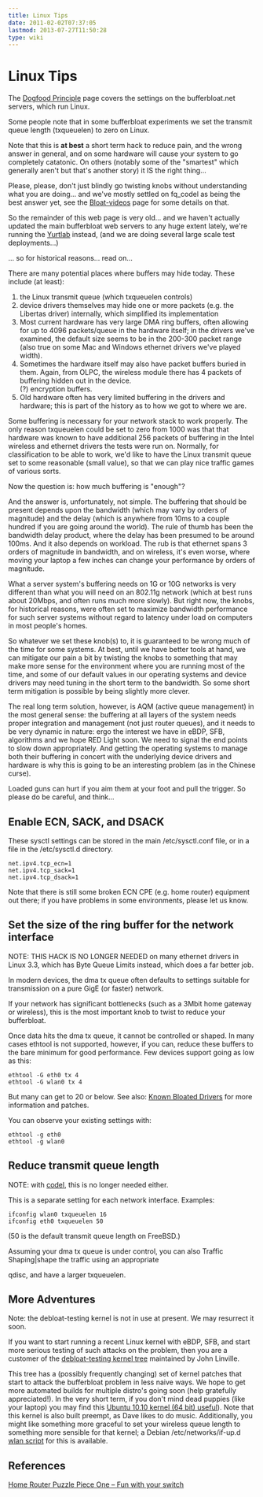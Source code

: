 ```yaml
---
title: Linux Tips
date: 2011-02-02T07:37:05
lastmod: 2013-07-27T11:50:28
type: wiki
---
```

Linux Tips
==========

The [Dogfood Principle](Dogfood_Principle.md) page covers the settings on the
bufferbloat.net servers, which run Linux.

Some people note that in some bufferbloat experiments we set the
transmit queue length (txqueuelen) to zero on Linux.

Note that this is **at best** a short term hack to reduce pain, and the
wrong answer in general, and on some hardware will cause your system to
go completely catatonic. On others (notably some of the "smartest" which
generally aren't but that's another story) it IS the right thing...

Please, please, don't just blindly go twisting knobs without
understanding what you are doing... and we've mostly settled on
fq\_codel as being the best answer yet, see the
[Bloat-videos](/cerowrt/wiki/Bloat-videos.md) page for some details on that.

So the remainder of this web page is very old... and we haven't actually
updated the main bufferbloat web servers to any huge extent lately,
we're running the [Yurtlab](/cerowrt/wiki/Yurtlab.md) instead, (and we are
doing several large scale test deployments...)

... so for historical reasons... read on...

There are many potential places where buffers may hide today. These
include (at least):

1.  the Linux transmit queue (which txqueuelen controls)
2.  device drivers themselves may hide one or more packets (e.g. the
    Libertas driver) internally, which simplified its implementation
3.  Most current hardware has very large DMA ring buffers, often
    allowing for up to 4096 packets/queue in the hardware itself; in the
    drivers we've examined, the default size seems to be in the 200-300
    packet range (also true on some Mac and Windows ethernet drivers
    we've played width).
4.  Sometimes the hardware itself may also have packet buffers buried
    in them. Again, from OLPC, the wireless module there has 4 packets
    of buffering hidden out in the device.\
    (?) encryption buffers.
5.  Old hardware often has very limited buffering in the drivers and
    hardware; this is part of the history as to how we got to where
    we are.

Some buffering is necessary for your network stack to work properly. The
only reason txqueuelen could be set to zero from 1000 was that that
hardware was known to have additional 256 packets of buffering in the
Intel wireless and ethernet drivers the tests were run on. Normally, for
classification to be able to work, we'd like to have the Linux transmit
queue set to some reasonable (small value), so that we can play nice
traffic games of various sorts.

Now the question is: how much buffering is "enough"?

And the answer is, unfortunately, not simple. The buffering that should
be present depends upon the bandwidth (which may vary by orders of
magnitude) and the delay (which is anywhere from 10ms to a couple
hundred if you are going around the world). The rule of thumb has been
the bandwidth delay product, where the delay has been presumed to be
around 100ms. And it also depends on workload. The rub is that ethernet
spans 3 orders of magnitude in bandwidth, and on wireless, it's even
worse, where moving your laptop a few inches can change your performance
by orders of magnitude.

What a server system's buffering needs on 1G or 10G networks is very
different than what you will need on an 802.11g network (which at best
runs about 20Mbps, and often runs much more slowly). But right now, the
knobs, for historical reasons, were often set to maximize bandwidth
performance for such server systems without regard to latency under load
on computers in most people's homes.

So whatever we set these knob(s) to, it is guaranteed to be wrong much
of the time for some systems. At best, until we have better tools at
hand, we can mitigate our pain a bit by twisting the knobs to something
that may make more sense for the environment where you are running most
of the time, and some of our default values in our operating systems and
device drivers may need tuning in the short term to the bandwidth. So
some short term mitigation is possible by being slightly more clever.

The real long term solution, however, is AQM (active queue management)
in the most general sense: the buffering at all layers of the system
needs proper integration and management (not just router queues), and it
needs to be very dynamic in nature: ergo the interest we have in eBDP,
SFB, algorithms and we hope RED Light soon. We need to signal the end
points to slow down appropriately. And getting the operating systems to
manage both their buffering in concert with the underlying device
drivers and hardware is why this is going to be an interesting problem
(as in the Chinese curse).

Loaded guns can hurt if you aim them at your foot and pull the trigger.
So please do be careful, and think...

Enable <link>ECN</link>, <link>SACK</link>, and <link>DSACK</link>
------------------------------------------------------------------

These sysctl settings can be stored in the main /etc/sysctl.conf file,
or in a file in the /etc/sysctl.d directory.


```
net.ipv4.tcp_ecn=1
net.ipv4.tcp_sack=1
net.ipv4.tcp_dsack=1
```

Note that there is still some broken ECN CPE (e.g. home router)
equipment out there; if you have problems in some environments, please
let us know.

Set the size of the ring buffer for the network interface
---------------------------------------------------------

NOTE: THIS HACK IS NO LONGER NEEDED on many ethernet drivers in Linux
3.3, which has Byte Queue Limits instead, which does a far better job.

In modern devices, the dma tx queue often defaults to settings suitable
for transmission on a pure GigE (or faster) network.

If your network has significant bottlenecks (such as a 3Mbit home
gateway or wireless), this is the most important knob to twist to reduce
your bufferbloat.

Once data hits the dma tx queue, it cannot be controlled or shaped. In
many cases ethtool is not supported, however, if you can, reduce these
buffers to the bare minimum for good performance. Few devices support
going as low as this:

```
ethtool -G eth0 tx 4
ethtool -G wlan0 tx 4
```

But many can get to 20 or below. See also: [Known Bloated Drivers](Bloated_Driver_List.md) for more information and patches.

You can observe your existing settings with:

```
ethtool -g eth0
ethtool -g wlan0
```

Reduce transmit queue length
----------------------------

NOTE: with [codel](/codel/wiki/index.md), this is no longer needed
either.

This is a separate setting for each network interface. Examples:

```
ifconfig wlan0 txqueuelen 16
ifconfig eth0 txqueuelen 50
```

(50 is the default transmit queue length on FreeBSD.)

Assuming your dma tx queue is under control, you can also <link>Traffic
Shaping|shape</link> the traffic using an appropriate
<link>qdisc</link>, and have a larger txqueuelen.

More Adventures
---------------

Note: the debloat-testing kernel is not in use at present. We may
resurrect it soon.

If you want to start running a recent Linux kernel with eBDP, SFB, and
start more serious testing of such attacks on the problem, then you are
a customer of the [debloat-testing kernel
tree](http://git.infradead.org/debloat-testing.git) maintained by John
Linville.

This tree has a (possibly frequently changing) set of kernel patches
that start to attack the bufferbloat problem in less naive ways. We hope
to get more automated builds for multiple distro's going soon (help
gratefully appreciated!). In the very short term, if you don't mind dead
puppies (like your laptop) you may find this [Ubuntu 10.10 kernel (64
bit) useful](http://mirrors.bufferbloat.net/Builds/)). Note that this
kernel is also built preempt, as Dave likes to do music. Additionally,
you might like something more graceful to set your wireless queue length
to something more sensible for that kernel; a Debian
/etc/networks/if-up.d [wlan script](Wlan_script.md) for this is available.

References
----------

[Home Router Puzzle Piece One – Fun with your
switch](http://gettys.wordpress.com/2010/11/29/home-router-puzzle-piece-one-fun-with-your-switch/)
